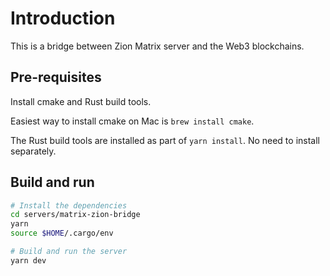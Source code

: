 # Introduction

This is a bridge between Zion Matrix server and the Web3 blockchains.

## Pre-requisites

Install cmake and Rust build tools.

Easiest way to install cmake on Mac is `brew install cmake`.

The Rust build tools are installed as part of `yarn install`. No need to install separately.

## Build and run

```bash
# Install the dependencies
cd servers/matrix-zion-bridge
yarn
source $HOME/.cargo/env

# Build and run the server
yarn dev
```

